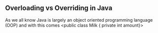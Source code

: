 ## Overloading vs Overriding in Java

As we all know Java is largely an object oriented programming language (OOP) and with this comes 
<public class Milk { private int amount}>
